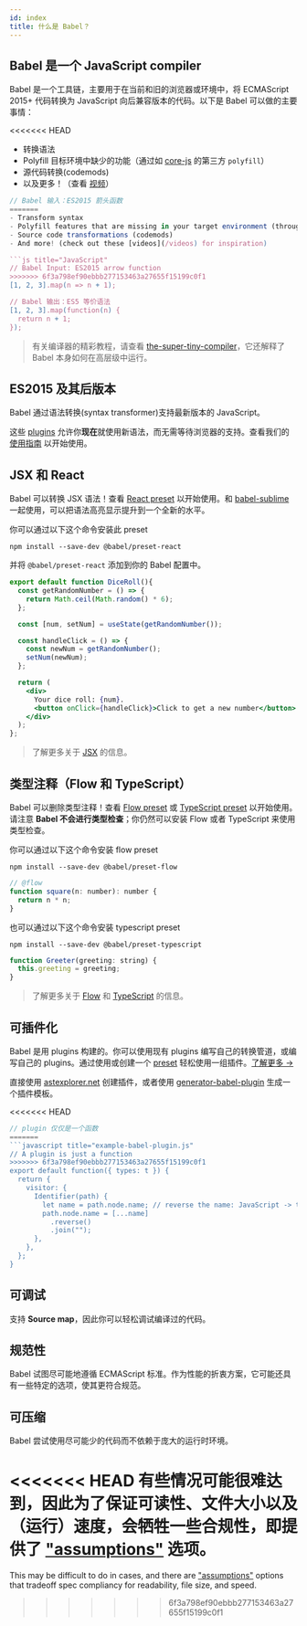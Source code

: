 ```yaml
---
id: index
title: 什么是 Babel？
---
```


## Babel 是一个 JavaScript compiler

Babel 是一个工具链，主要用于在当前和旧的浏览器或环境中，将 ECMAScript 2015+ 代码转换为 JavaScript 向后兼容版本的代码。以下是 Babel 可以做的主要事情：

<<<<<<< HEAD
- 转换语法
- Polyfill 目标环境中缺少的功能（通过如 [core-js](https://github.com/zloirock/core-js) 的第三方 `polyfill`）
- 源代码转换(codemods)
- 以及更多！（查看 [视频](/videos.html)）

```js
// Babel 输入：ES2015 箭头函数
=======
- Transform syntax
- Polyfill features that are missing in your target environment (through a third-party polyfill such as [core-js](https://github.com/zloirock/core-js))
- Source code transformations (codemods)
- And more! (check out these [videos](/videos) for inspiration)

```js title="JavaScript"
// Babel Input: ES2015 arrow function
>>>>>>> 6f3a798ef90ebbb277153463a27655f15199c0f1
[1, 2, 3].map(n => n + 1);

// Babel 输出：ES5 等价语法
[1, 2, 3].map(function(n) {
  return n + 1;
});
```

> 有关编译器的精彩教程，请查看 [the-super-tiny-compiler](https://github.com/thejameskyle/the-super-tiny-compiler)，它还解释了 Babel 本身如何在高层级中运行。

## ES2015 及其后版本

Babel 通过语法转换(syntax transformer)支持最新版本的 JavaScript。

这些 [plugins](plugins.md) 允许你**现在**就使用新语法，而无需等待浏览器的支持。查看我们的 [使用指南](usage.md) 以开始使用。

## JSX 和 React

Babel 可以转换 JSX 语法！查看 [React preset](preset-react.md) 以开始使用。和 [babel-sublime](https://github.com/babel/babel-sublime) 一起使用，可以把语法高亮显示提升到一个全新的水平。

你可以通过以下这个命令安装此 preset

```shell npm2yarn
npm install --save-dev @babel/preset-react
```

并将 `@babel/preset-react` 添加到你的 Babel 配置中。

```jsx title="JSX"
export default function DiceRoll(){
  const getRandomNumber = () => {
    return Math.ceil(Math.random() * 6);
  };

  const [num, setNum] = useState(getRandomNumber());

  const handleClick = () => {
    const newNum = getRandomNumber();
    setNum(newNum);
  };

  return (
    <div>
      Your dice roll: {num}.
      <button onClick={handleClick}>Click to get a new number</button>
    </div>
  );
};
```

> 了解更多关于 [JSX](https://facebook.github.io/jsx/) 的信息。

## 类型注释（Flow 和 TypeScript）

Babel 可以删除类型注释！查看 [Flow preset](preset-flow.md) 或 [TypeScript preset](preset-typescript.md) 以开始使用。请注意 **Babel 不会进行类型检查**；你仍然可以安装 Flow 或者 TypeScript 来使用类型检查。

你可以通过以下这个命令安装 flow preset

```shell npm2yarn
npm install --save-dev @babel/preset-flow
```

```js title="JavaScript"
// @flow
function square(n: number): number {
  return n * n;
}
```

也可以通过以下这个命令安装 typescript preset

```shell npm2yarn
npm install --save-dev @babel/preset-typescript
```

```js title="JavaScript"
function Greeter(greeting: string) {
  this.greeting = greeting;
}
```

> 了解更多关于 [Flow](https://flow.org/) 和 [TypeScript](https://www.typescriptlang.org/) 的信息。

## 可插件化

Babel 是用 plugins 构建的。你可以使用现有 plugins 编写自己的转换管道，或编写自己的 plugins。通过使用或创建一个 [preset](plugins.md#presets) 轻松使用一组插件。[了解更多 →](plugins.md)

直接使用 [astexplorer.net](https://astexplorer.net/#/KJ8AjD6maa) 创建插件，或者使用 [generator-babel-plugin](https://github.com/babel/generator-babel-plugin) 生成一个插件模板。

<<<<<<< HEAD
```javascript
// plugin 仅仅是一个函数
=======
```javascript title="example-babel-plugin.js"
// A plugin is just a function
>>>>>>> 6f3a798ef90ebbb277153463a27655f15199c0f1
export default function({ types: t }) {
  return {
    visitor: {
      Identifier(path) {
        let name = path.node.name; // reverse the name: JavaScript -> tpircSavaJ
        path.node.name = [...name]
          .reverse()
          .join("");
      },
    },
  };
}
```

## 可调试

支持 **Source map**，因此你可以轻松调试编译过的代码。

## 规范性

Babel 试图尽可能地遵循 ECMAScript 标准。作为性能的折衷方案，它可能还具有一些特定的选项，使其更符合规范。

## 可压缩

Babel 尝试使用尽可能少的代码而不依赖于庞大的运行时环境。

<<<<<<< HEAD
有些情况可能很难达到，因此为了保证可读性、文件大小以及（运行）速度，会牺牲一些合规性，即提供了 ["assumptions"](/assumptions) 选项。
=======
This may be difficult to do in cases, and there are ["assumptions"](assumptions.md) options that tradeoff spec compliancy for readability, file size, and speed.
>>>>>>> 6f3a798ef90ebbb277153463a27655f15199c0f1
